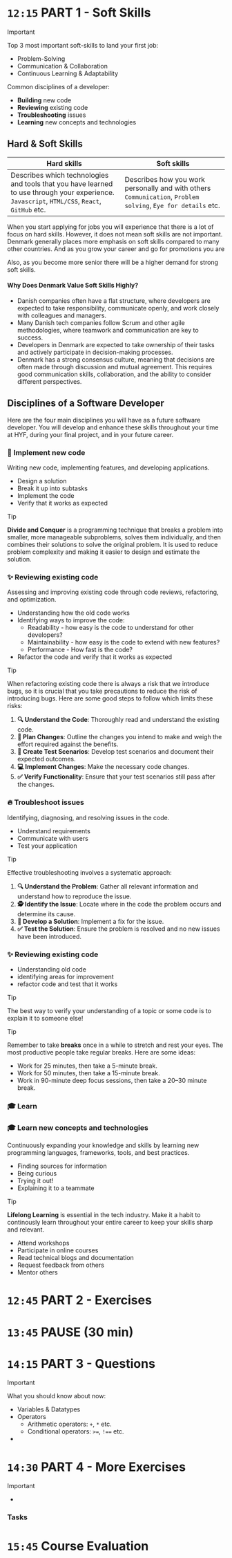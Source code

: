 

<!-- ------------------------------ PART 1 ----------------------------------- -->

# `12:15` PART 1 - Soft Skills

> [!IMPORTANT]
> Top 3 most important soft-skills to land your first job:
> * Problem-Solving
> * Communication & Collaboration
> * Continuous Learning & Adaptability
>
> Common disciplines of a developer:
> * **Building** new code
> * **Reviewing** existing code
> * **Troubleshooting** issues
> * **Learning** new concepts and technologies


## Hard & Soft Skills

| **Hard skills** | **Soft skills** |
|-----------------|-----------------|
| Describes which technologies and tools that you have learned to use through your experience. `Javascript`, `HTML/CSS`, `React`, `GitHub` etc. | Describes how you work personally and with others `Communication`, `Problem solving`, `Eye for details` etc. |


When you start applying for jobs you will experience that there is a lot of focus on hard skills. However, it does not mean soft skills are not important. Denmark generally places more emphasis on soft skills compared to many other countries. And as you grow your career and go for promotions you are 

Also, as you become more senior there will be a higher demand for strong soft skills.   

#### Why Does Denmark Value Soft Skills Highly?
* Danish companies often have a flat structure, where developers are expected to take responsibility, communicate openly, and work closely with colleagues and managers.
* Many Danish tech companies follow Scrum and other agile methodologies, where teamwork and communication are key to success.
* Developers in Denmark are expected to take ownership of their tasks and actively participate in decision-making processes.
* Denmark has a strong consensus culture, meaning that decisions are often made through discussion and mutual agreement. This requires good communication skills, collaboration, and the ability to consider different perspectives.

## Disciplines of a Software Developer
Here are the four main disciplines you will have as a future software developer. You will develop and enhance these skills throughout your time at HYF, during your final project, and in your future career.


### 🧱 **Implement** new code
Writing new code, implementing features, and developing applications.
* Design a solution
* Break it up into subtasks
* Implement the code
* Verify that it works as expected

> [!TIP]
> **Divide and Conquer** is a programming technique that breaks a problem into smaller, more manageable subproblems, solves them individually, and then combines their solutions to solve the original problem. It is used to reduce problem complexity and making it easier to design and estimate the solution.

### ✨ Reviewing existing code
Assessing and improving existing code through code reviews, refactoring, and optimization.
 * Understanding how the old code works
 * Identifying ways to improve the code:
     * Readability - how easy is the code to understand for other developers?
     * Maintainability - how easy is the code to extend with new features?
     * Performance - How fast is the code?
 * Refactor the code and verify that it works as expected

> [!TIP]
> When refactoring existing code there is always a risk that we introduce bugs, so it is crucial that you take precautions to reduce the risk of introducing bugs. Here are some good steps to follow which limits these risks:
> 1. **🔍 Understand the Code**: Thoroughly read and understand the existing code.
> 2. **📝 Plan Changes**: Outline the changes you intend to make and weigh the effort required against the benefits.
> 3. **🧪 Create Test Scenarios**: Develop test scenarios and document their expected outcomes.
> 4. **💻 Implement Changes**: Make the necessary code changes.
> 5. **✅ Verify Functionality**: Ensure that your test scenarios still pass after the changes.



### 🔥 **Troubleshoot** issues
Identifying, diagnosing, and resolving issues in the code.
* Understand requirements
* Communicate with users
* Test your application

> [!TIP]
> Effective troubleshooting involves a systematic approach:
> 1. **🔍 Understand the Problem**: Gather all relevant information and understand how to reproduce the issue.
> 2. **🕵️ Identify the Issue**: Locate where in the code the problem occurs and determine its cause.
> 3. **🔧 Develop a Solution**: Implement a fix for the issue.
> 4. **✅ Test the Solution**: Ensure the problem is resolved and no new issues have been introduced.


### ✨ Reviewing existing code 
 * Understanding old code
 * identifying areas for improvement
 * refactor code and test that it works

> [!TIP]
> The best way to verify your understanding of a topic or some code is to explain it to someone else!

> [!TIP]
> Remember to take **breaks** once in a while to stretch and rest your eyes. The most productive people take regular breaks. Here are some ideas:
> * Work for 25 minutes, then take a 5-minute break.
> * Work for 50 minutes, then take a 15-minute break.
> * Work in 90-minute deep focus sessions, then take a 20–30 minute break.


### 🎓 Learn 

### 🎓 **Learn** new concepts and technologies
Continuously expanding your knowledge and skills by learning new programming languages, frameworks, tools, and best practices.
* Finding sources for information
* Being curious
* Trying it out!
* Explaining it to a teammate

> [!TIP]
> **Lifelong Learning** is essential in the tech industry. Make it a habit to continously learn throughout your entire career to keep your skills sharp and relevant.
> * Attend workshops
> * Participate in online courses
> * Read technical blogs and documentation
> * Request feedback from others
> * Mentor others



# `12:45` PART 2 - Exercises



<!-- ------------------------------ PAUSE ----------------------------------- -->

# `13:45` PAUSE (30 min)

<!-- ------------------------------ PART 3 ----------------------------------- -->

# `14:15` PART 3 - Questions

> [!IMPORTANT]
> What you should know about now:
> * Variables & Datatypes
> * Operators
>   * Arithmetic operators:  `+`, `*` etc.
>   * Conditional operators: `>=`, `!==` etc.
> * 


<!-- ------------------------------ PART 4 ----------------------------------- -->

# `14:30` PART 4 - More Exercises

> [!IMPORTANT]
> - 

### Tasks



# `15:45` Course Evaluation
